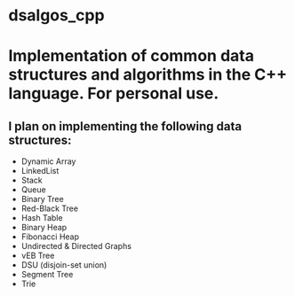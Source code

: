 # dsalgos_cpp
# Implementation of common data structures and algorithms in the C++ language. For personal use.

## I plan on implementing the following data structures:
- Dynamic Array
- LinkedList
- Stack
- Queue
- Binary Tree
- Red-Black Tree
- Hash Table
- Binary Heap
- Fibonacci Heap
- Undirected & Directed Graphs
- vEB Tree
- DSU (disjoin-set union)
- Segment Tree
- Trie


